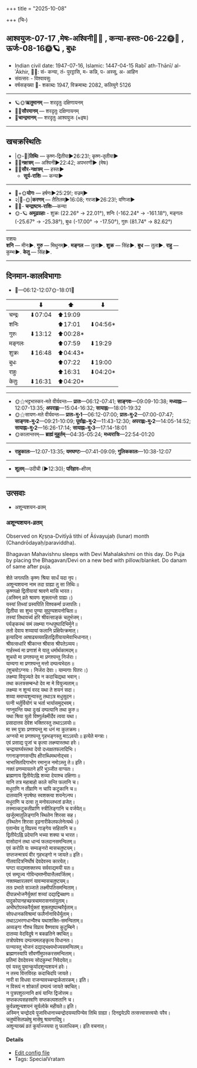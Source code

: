 +++
title = "2025-10-08"

+++
(चि॰)
## आश्वयुजः-07-17  ,मेषः-अश्विनी🌛🌌  ,  कन्या-हस्तः-06-22🌞🌌  ,  ऊर्जः-08-16🌞🪐  , बुधः
- Indian civil date: 1947-07-16, Islamic: 1447-04-15 Rabīʿ ath-Thānī/ al-ʾĀkhir, 🌌🌞: सं- कन्या, तं- पुरट्टासि, म- कन्नि, प- अस्सू, अ- आहिन
- संवत्सरः - विश्वावसुः
- वर्षसङ्ख्या 🌛- शकाब्दः 1947, विक्रमाब्दः 2082, कलियुगे 5126
___________________
- 🪐🌞**ऋतुमानम्** — शरदृतुः दक्षिणायनम्
- 🌌🌞**सौरमानम्** — शरदृतुः दक्षिणायनम्
- 🌛**चान्द्रमानम्** — शरदृतुः आश्वयुजः (≈इषः)
___________________


## खचक्रस्थितिः
- |🌞-🌛|**तिथिः** — कृष्ण-द्वितीया►26:23!; कृष्ण-तृतीया►  
- 🌌🌛**नक्षत्रम्** — अश्विनी►22:42; अपभरणी► (मेषः)  
- 🌌🌞**सौर-नक्षत्रम्** — हस्तः►  
  - **सूर्य-राशिः** — कन्या► 
___________________
- 🌛+🌞**योगः** — हर्षणः►25:29!; वज्रम्►  
- २|🌛-🌞|**करणम्** — तैतिलम्►16:08; गरजा►26:23!; वणिजा►  
- 🌌🌛- **चन्द्राष्टम-राशिः**—कन्या  
- 🌞-🪐 **अमूढग्रहाः** - शुक्रः (22.26° → 22.01°), शनिः (-162.24° → -161.18°), मङ्गलः (-25.67° → -25.38°), बुधः (-17.00° → -17.50°), गुरुः (81.74° → 82.62°)
___________________
राशयः  
**शनि** — मीनः►. **गुरु** — मिथुनम्►. **मङ्गल** — तुला►. **शुक्र** — सिंहः►. **बुध** — तुला►. **राहु** — कुम्भः►. **केतु** — सिंहः►. 
___________________


## दिनमान-कालविभागाः
- 🌅—06:12-12:07🌞-18:01🌇  

|      |⬇     |⬆     |⬇     |
|------|-----|-----|------|
|चन्द्रः|⬇07:04 |⬆19:09 |     |
|शनिः   |     |⬆17:01 |⬇04:56*|
|गुरुः  |⬇13:12 |⬆00:28*|     |
|मङ्गलः |     |⬆07:59 |⬇19:29 |
|शुक्रः |⬇16:48 |⬆04:43*|     |
|बुधः   |     |⬆07:22 |⬇19:00 |
|राहुः  |     |⬆16:31 |⬇04:20*|
|केतुः  |⬇16:31 |⬆04:20*|     |
___________________
- 🌞⚝भट्टभास्कर-मते वीर्यवन्तः— **प्रातः**—06:12-07:41; **साङ्गवः**—09:09-10:38; **मध्याह्नः**—12:07-13:35; **अपराह्णः**—15:04-16:32; **सायाह्नः**—18:01-19:32  
- 🌞⚝सायण-मते वीर्यवन्तः— **प्रातः-मु॰1**—06:12-07:00; **प्रातः-मु॰2**—07:00-07:47; **साङ्गवः-मु॰2**—09:21-10:09; **पूर्वाह्णः-मु॰2**—11:43-12:30; **अपराह्णः-मु॰2**—14:05-14:52; **सायाह्नः-मु॰2**—16:26-17:14; **सायाह्नः-मु॰3**—17:14-18:01  
- 🌞कालान्तरम्— **ब्राह्मं मुहूर्तम्**—04:35-05:24; **मध्यरात्रिः**—22:54-01:20  
___________________
- **राहुकालः**—12:07-13:35; **यमघण्टः**—07:41-09:09; **गुलिककालः**—10:38-12:07  
___________________
- **शूलम्**—उदीची (►12:30); **परिहारः**–क्षीरम्  
___________________

## उत्सवाः
- अशून्यशयन-व्रतम्
### अशून्यशयन-व्रतम्

Observed on Kr̥ṣṇa-Dvitīyā tithi of Āśvayujaḥ (lunar) month (Chandrōdayaḥ/paraviddha). 

Bhagavan Mahavishnu sleeps with Devi Mahalakshmi on this day. Do Puja by placing the Bhagavan/Devi on a new bed with pillow/blanket. Do danam of same after puja.

शेते जगत्पतिः कृष्णः श्रिया सार्धं यदा नृप।  
अशून्यशयना नाम तदा ग्राह्या तु सा तिथिः॥  
कृष्णपक्षे द्वितीयायां श्रावणे मासि भारत।  
(अस्मिन् व्रते श्रावणः शुक्लान्तो ग्राह्यः।)  
यस्यां तिथ्यां प्रस्वपिति विश्वकर्मा प्रजापतिः।  
द्वितीया सा शुभा पुण्या सुपुण्यशयनोचिता॥  
तस्यां तिथावर्च्य हरि श्रीवत्साङ्कं चतुर्भजम्।  
पर्यङ्कस्थं समं लक्ष्म्या गन्धपुष्पादिभिर्मुने॥  
ततो देवाय शय्यायां फलानि प्रक्षिपेत्क्रमात्।  
इत्यादिना आषाढ्यव्यवहितद्वितीयायामेवाभिधानात्।  
श्रीवत्सधारि श्रीकान्त श्रीवास श्रीपतेऽव्यय।  
गार्हस्थ्यं मा प्रणाशं मे यातु धर्मार्थकामदम्॥  
शुचयो मा प्रणश्यन्तु मा प्रणश्यन्तु निर्जराः।  
याम्यगा मा प्रणश्यन्तु मत्तो दम्पत्यभेदतः॥  
(शुचयोऽग्नयः। निर्जरा देवाः। याम्यगाः पितरः।)  
लक्ष्म्या वियुज्यते देव न कदाचिद्यथा भवान्।  
तथा कलत्रसम्बन्धो देव मा मे वियुज्यताम्॥  
लक्ष्म्या न शून्यं वरद यथा ते शयनं सदा।  
शय्या ममाप्यशून्यास्तु तथाऽत्र मधुसूदन।  
पत्नी भर्तुर्वियोगं च भर्ता भार्यासमुद्भवम्।  
नाप्नुवन्ति यथा दुःखं दम्पत्यानि तथा कुरु॥  
यथा श्रिया युतो विष्णुर्लक्ष्मीर्देव त्वया यथा।  
प्रसादात्तव देवेश भक्तिरस्तु तथाऽऽवयोः॥  
मा स्म पुत्राः प्रणश्यन्तु मा धनं मा कुलक्रमः।  
अग्नयो मा प्रणश्यन्तु गृहभङ्गस्तु माऽऽवयोः॥ इत्येते मन्त्राः।  
एवं प्रसाद्य पूजां च कृत्वा लक्ष्म्यास्तथा हरेः।  
चन्द्रायार्घ्यस्तथा देयो दध्यक्षतफलादिभिः।  
गगनाङ्गणसन्दीप क्षीराब्धिमथनोद्भव।  
भाभासितदिगाभोग रमानुज नमोऽस्तु ते॥ इति।  
नक्तं प्रणम्यायतने हरिं भुञ्जीत वाग्यतः।  
ब्राह्मणाय द्वितीयेऽह्नि शय्या देयाश्च दक्षिणाः॥  
यानि तत्र महाबाहो काले सन्ति फलानि च।  
मधुराणि न तीव्राणि न चापि कटुकानि च॥  
दातव्यानि नृपश्रेष्ठ स्वशक्त्या शयनेऽनघ।  
मधुराणि च दत्वा तु मनोवल्लभतां व्रजेत्।  
तस्मात्कटुकतीव्राणि स्त्रीलिङ्गानि च वर्जयेत्॥  
खर्जूरमातुलिङ्गानि स्थितेन शिरसा सह।  
(स्थितेन शिरसा दृढनारीकेलफलेनेत्यर्थः।)  
एतान्येव तु विप्रस्य गाङ्गेय सहितानि च॥  
द्वितीयेऽह्नि प्रदेयानि भच्या शक्या च भारत।  
वासोदानं तथा धान्यं फलदानसमन्वितम्॥  
एवं करोति यः सम्यङ्नरो मासचतुष्टयम्।  
सप्तजन्मत्रयं वीर गृहभङ्गो न जायते॥ इति।  
गीतवादित्रनिर्घोषं देवदेवस्य कारयेत्।  
घण्टा वाद्यमशक्तस्य सर्ववाद्यमयी यतः॥  
एवं सम्पूज्य गोविन्दमश्नीयात्तैलवर्जितम्।  
नक्तमक्षारलवणं यावन्मासचतुष्टयम्॥  
ततः प्रभाते सञ्जाते लक्ष्मीपतिसमन्विताम्।  
दीपान्नभोजनैर्युक्तां शय्यां दद्याद्विचक्षणः॥  
पादुकोपानहच्छत्रचामरासनसंयुताम्।  
अभीष्टोपस्करैर्युक्तां शुक्लपुष्पाम्बरैर्वृताम्॥  
सोपधानकविश्रामां फलैर्नानाविधैर्युताम्।  
तथाऽऽभरणधान्यैश्च यथाशक्ति-समन्विताम्॥  
अव्यङ्गा गौश्च विप्राय वैष्णवाय कुटुम्बिने।  
दातव्या वेदविदुषे न बकव्रतिने क्वचित्॥  
तत्रोपवेश्य दम्पत्यमलङ्कृत्य विधानतः।  
पत्न्यास्तु भोजनं दद्याद्भक्ष्यभोज्यसमन्वितम्॥  
ब्राह्मणस्यापि सौवर्णीमुपस्करसमन्विताम्।  
प्रतिमां देवदेवस्य सोदकुम्भां निवेदयेत्॥  
एवं यस्तु पुमान्कुर्यादशून्यशयनं हरेः।  
न तस्य वित्तविरहः कदाचिदपि जायते।  
नारी वा विधवा राजन्यावच्चन्द्रार्कतारकम्। इति।  
न विरूपं न शोकार्तं दम्पत्यं जायते क्वचित्।  
न पुत्रपशुरत्नानि क्षयं यान्ति द्विजोत्तम॥  
सप्तकल्पसहस्राणि सप्तकल्पशतानि च।  
कुर्वन्नशून्यशयनं सूर्यलोके महीयते॥ इति।  
अस्मिन् चन्द्रोदये पूजाविधानाच्चन्द्रोदयव्यापिन्येव तिथि ग्राह्या। दिनद्वयेऽपि तत्सत्त्वासत्त्वयोः परैव।  
चतुर्ष्वसितपक्षेषु मासेषु श्रावणादिषु।  
अशून्याख्यं व्रतं कुर्याज्जयया तु फलाधिकम्। इति वचनात्।



#### Details
- [Edit config file](https://github.com/jyotisham/adyatithi/blob/master/devatA/vaiShNava/lunar_month/tithi/07/17/azUnyazayana-vratam~4.toml)
- Tags: SpecialVratam


